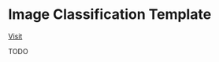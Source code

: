 # Image Classification Template

[Visit](https://image-classification-template.templates.workers.dev)

TODO
